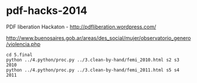 pdf-hacks-2014
==============

PDF liberation Hackaton - http://pdfliberation.wordpress.com/

http://www.buenosaires.gob.ar/areas/des_social/mujer/observatorio_genero/violencia.php

```shell
cd 5.final
python ../4.python/proc.py ../3.clean-by-hand/femi_2010.html s2 s3 2010
python ../4.python/proc.py ../3.clean-by-hand/femi_2011.html s5 s4 2011
```

